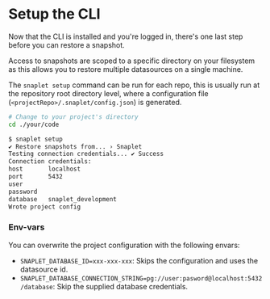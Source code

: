 # Setup the CLI

Now that the CLI is installed and you're logged in, there's one last step before you can restore a snapshot.

Access to snapshots are scoped to a specific directory on your filesystem as this allows you to restore multiple datasources on a single machine.

The `snaplet setup` command can be run for each repo, this is usually run at the repository root directory level, where a configuration file (`<projectRepo>/.snaplet/config.json`) is generated.

```bash
# Change to your project's directory
cd ./your/code

$ snaplet setup
✔ Restore snapshots from... › Snaplet
Testing connection credentials... ✔ Success
Connection credentials:
host       localhost
port       5432
user
password   
database   snaplet_development
Wrote project config
```

### Env-vars

You can overwrite the project configuration with the following envars:

- `SNAPLET_DATABASE_ID=xxx-xxx-xxx`: Skips the configuration and uses the datasource id.
- `SNAPLET_DATABASE_CONNECTION_STRING=pg://user:pasword@localhost:5432/database`: Skip the supplied database credentials.